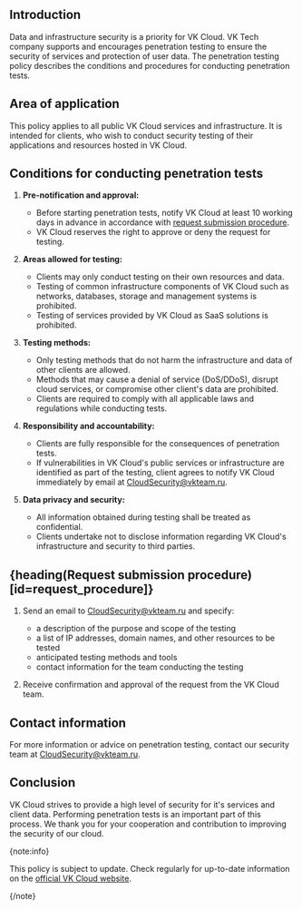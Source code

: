 ## Introduction

Data and infrastructure security is a priority for VK Cloud. VK Tech company supports and encourages penetration testing to ensure the security of services and protection of user data. The penetration testing policy describes the conditions and procedures for conducting penetration tests.

## Area of application

This policy applies to all public VK Cloud services and infrastructure. It is intended for clients, who wish to conduct security testing of their applications and resources hosted in VK Cloud.

## Conditions for conducting penetration tests

1. **Pre-notification and approval:**

    * Before starting penetration tests, notify VK Cloud at least 10 working days in advance in accordance with [request submission procedure](#request_procedure).
    * VK Cloud reserves the right to approve or deny the request for testing.

1. **Areas allowed for testing:**

    * Clients may only conduct testing on their own resources and data.
    * Testing of common infrastructure components of VK Cloud such as networks, databases, storage and management systems is prohibited.
    * Testing of services provided by VK Cloud as SaaS solutions is prohibited.

1. **Testing methods:**

    * Only testing methods that do not harm the infrastructure and data of other clients are allowed.
    * Methods that may cause a denial of service (DoS/DDoS), disrupt cloud services, or compromise other client's data are prohibited.
    * Clients are required to comply with all applicable laws and regulations while conducting tests.

1. **Responsibility and accountability:**

    * Clients are fully responsible for the consequences of penetration tests.
    * If vulnerabilities in VK Cloud's public services or infrastructure are identified as part of the testing, client agrees to notify VK Cloud immediately by email at [CloudSecurity@vkteam.ru](mailto:CloudSecurity@vkteam.ru).

1. **Data privacy and security:**

    * All information obtained during testing shall be treated as confidential.
    * Clients undertake not to disclose information regarding VK Cloud's infrastructure and security to third parties.

## {heading(Request submission procedure)[id=request_procedure]}

1. Send an email to [CloudSecurity@vkteam.ru](mailto:CloudSecurity@vkteam.ru) and specify:
    * a description of the purpose and scope of the testing
    * a list of IP addresses, domain names, and other resources to be tested
    * anticipated testing methods and tools
    * contact information for the team conducting the testing

1. Receive confirmation and approval of the request from the VK Cloud team.

## Contact information

For more information or advice on penetration testing, contact our security team at [CloudSecurity@vkteam.ru](mailto:CloudSecurity@vkteam.ru).

## Conclusion

VK Cloud strives to provide a high level of security for it's services and client data. Performing penetration tests is an important part of this process. We thank you for your cooperation and contribution to improving the security of our cloud.

{note:info}

This policy is subject to update. Check regularly for up-to-date information on the [official VK Cloud website](https://cloud.vk.com).

{/note}
